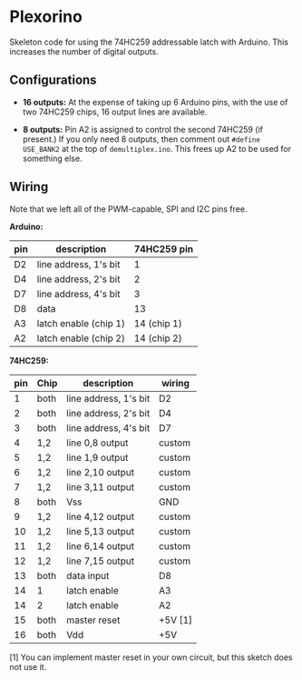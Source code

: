 # Plexorino

Skeleton code for using the 74HC259 addressable latch with Arduino. This increases the number of digital outputs.

## Configurations

* **16 outputs:** At the expense of taking up 6 Arduino pins, with the use of two 74HC259 chips, 16 output lines are available.
  
* **8 outputs:** Pin A2 is assigned to control the second 74HC259 (if present.) If you only need 8 outputs, then comment out `#define USE_BANK2` at the top of `demultiplex.ino`. This frees up A2 to be used for something else.

## Wiring

Note that we left all of the PWM-capable, SPI and I2C pins free.

**Arduino:**

| pin | description           | 74HC259 pin |
|-----|-----------------------|-------------|
| D2  | line address, 1's bit | 1           |
| D4  | line address, 2's bit | 2           |
| D7  | line address, 4's bit | 3           |
| D8  | data                  | 13          |
| A3  | latch enable (chip 1) | 14 (chip 1) |
| A2  | latch enable (chip 2) | 14 (chip 2) |

**74HC259:**

| pin | Chip | description            | wiring  |
|-----|------|------------------------|---------|
| 1   | both | line address, 1's bit  | D2      |
| 2   | both | line address, 2's bit  | D4      |
| 3   | both | line address, 4's bit  | D7      |
| 4   | 1,2  | line 0,8 output        | custom  |
| 5   | 1,2  | line 1,9 output        | custom  |
| 6   | 1,2  | line 2,10 output       | custom  |
| 7   | 1,2  | line 3,11 output       | custom  |
| 8   | both | Vss                    | GND     |
| 9   | 1,2  | line 4,12 output       | custom  |
| 10  | 1,2  | line 5,13 output       | custom  |
| 11  | 1,2  | line 6,14 output       | custom  |
| 12  | 1,2  | line 7,15 output       | custom  |
| 13  | both | data input             | D8      |
| 14  | 1    | latch enable           | A3      |
| 14  | 2    | latch enable           | A2      |
| 15  | both | master reset           | +5V \[1] |
| 16  | both | Vdd                    | +5V     |

\[1] You can implement master reset in your own circuit, but this sketch does not use it.
